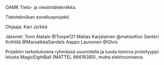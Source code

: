 OAMK Tieto- ja viestintätekniikka.

Tietotekniikan sovellusprojekti.

Ohjaaja:
Kari Jyrkkä		

Jäsenet:
Tomi Alatalo		@Toope121
Matias Karjalainen	@matiasKoo
Santeri Knihtilä	@MarsalkkaSandels
Aappo Launonen		@Olvix

Projektin tarkoituksena ryhmässä suunnitella ja luoda toimiva prototyyppi lelusta MagicEightBall (MATTEL 86618385), mutta elektroonisena.



